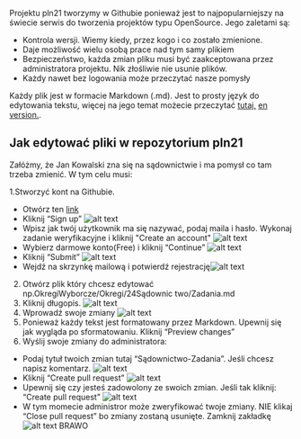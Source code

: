
Projektu pln21 tworzymy w Githubie  ponieważ jest to najpopularniejszy na świecie serwis do tworzenia projektów typu OpenSource.
Jego zaletami są:
* Kontrola wersji. Wiemy kiedy, przez kogo i co zostało zmienione.
* Daje możliwość wielu osobą prace nad tym samy plikiem 
* Bezpieczeństwo, każda zmian pliku musi być zaakceptowana przez administratora projektu. Nik złośliwie nie usunie plików.
* Każdy nawet bez logowania może przeczytać nasze pomysły


Każdy plik jest w formacie Markdown (.md). Jest to prosty język do edytowania tekstu,
więcej na jego temat możecie przeczytać [tutaj,](https://pl.wikipedia.org/wiki/Markdown) [ en version.]( https://github.com/adam-p/markdown-here/wiki/Markdown-Cheatsheet).

## Jak edytować pliki w repozytorium pln21

Załóżmy, że Jan Kowalski zna się na sądownictwie i ma pomysł co tam trzeba zmienić.
W tym celu musi:

1.Stworzyć kont na Githubie.
* Otwórz ten [link](https://github.com/PartiaLudziNiezaleznych21)
* Kliknij “Sign up” ![alt text](https://github.com/PartiaLudziNiezaleznych21/PLN21/blob/master/pliki/Instrukcja/1rejestracja.PNG)
* Wpisz jak twój użytkownik ma się nazywać, podaj maila i hasło. Wykonaj zadanie weryfikacyjne i kliknij "Create an account" ![alt text](https://github.com/PartiaLudziNiezaleznych21/PLN21/blob/master/pliki/Instrukcja/1podajdane.PNG)
* Wybierz darmowe konto(Free) i kliknij “Continue” ![alt text](https://github.com/PartiaLudziNiezaleznych21/PLN21/blob/master/pliki/Instrukcja/2DarmoweKonto.PNG)
* Kliknij “Submit” ![alt text](https://github.com/PartiaLudziNiezaleznych21/PLN21/blob/master/pliki/Instrukcja/3submit.PNG)
* Wejdź na skrzynkę mailową i potwierdź rejestrację![alt text](https://github.com/PartiaLudziNiezaleznych21/PLN21/blob/master/pliki/Instrukcja/4mail.PNG)

2. Otwórz plik który chcesz edytować np.OkregiWyborcze/Okregi/24Sądownic two/Zadania.md
3. Kliknij długopis. ![alt text](https://github.com/PartiaLudziNiezaleznych21/PLN21/blob/master/pliki/Instrukcja/5dlugopis.PNG)
4. Wprowadź swoje zmiany ![alt text](https://github.com/PartiaLudziNiezaleznych21/PLN21/blob/master/pliki/Instrukcja6pisanie.PNG)
5. Ponieważ każdy tekst jest formatowany przez Markdown. Upewnij się jak wygląda po sformatowaniu. Kliknij “Preview changes”
6. Wyślij swoje zmiany do administratora: 
* Podaj tytuł twoich zmian tutaj “Sądownictwo-Zadania”. Jeśli chcesz napisz komentarz. ![alt text](https://github.com/PartiaLudziNiezaleznych21/PLN21/blob/master/pliki/Instrukcja/8zapisz.PNG)
* Kliknij “Create pull request”  ![alt text](9pullrequest.PNG)
* Upewnij się czy jesteś zadowolony ze swoich zmian. Jeśli tak kliknij: “Create pull request”  ![alt text](https://github.com/PartiaLudziNiezaleznych21/PLN21/blob/master/pliki/Instrukcja/10final.PNG)
* W tym momecie administror może zweryfikować twoje zmiany. NIE klikaj “Close pull request” bo zmiany zostaną usunięte. Zamknij zakładkę  ![alt text](https://github.com/PartiaLudziNiezaleznych21/PLN21/blob/master/pliki/Instrukcja/11nieZamykaj.PNG)
BRAWO






 
